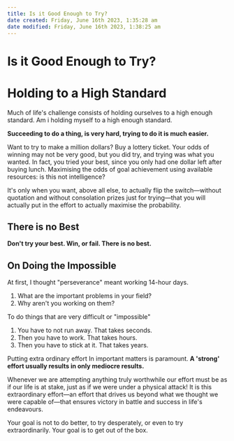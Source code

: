 ```yaml
---
title: Is it Good Enough to Try?
date created: Friday, June 16th 2023, 1:35:28 am
date modified: Friday, June 16th 2023, 1:38:25 am
---
```


# Is it Good Enough to Try?

# Holding to a High Standard

Much of life's challenge consists of holding ourselves to a high enough standard. Am i holding myself to a high enough standard.

**Succeeding to do a thing, is very hard, trying to do it is much easier.**

Want to try to make a million dollars? Buy a lottery ticket. Your odds of winning may not be very good, but you did try, and trying was what you wanted. In fact, you tried your best, since you only had one dollar left after buying lunch. Maximising the odds of goal achievement using available resources: is this not intelligence?

It's only when you want, above all else, to actually flip the switch—without quotation and without consolation prizes just for trying—that you will actually put in the effort to actually maximise the probability.

## There is no Best

**Don't try your best. Win, or fail. There is no best.**

## On Doing the Impossible

At first, I thought "perseverance" meant working 14-hour days.

1. What are the important problems in your field?
2. Why aren't you working on them?

To do things that are very difficult or "impossible"

1. You have to not run away. That takes seconds.
2. Then you have to work. That takes hours.
3. Then you have to stick at it. That takes years.

Putting extra ordinary effort In important matters is paramount.
**A 'strong' effort usually results in only mediocre results.**

Whenever we are attempting anything truly worthwhile our effort must be as if our life is at stake, just as if we were under a physical attack! It is this extraordinary effort—an effort that drives us beyond what we thought we were capable of—that ensures victory in battle and success in life's endeavours.

Your goal is not to do better, to try desperately, or even to try extraordinarily. Your goal is to get out of the box.
